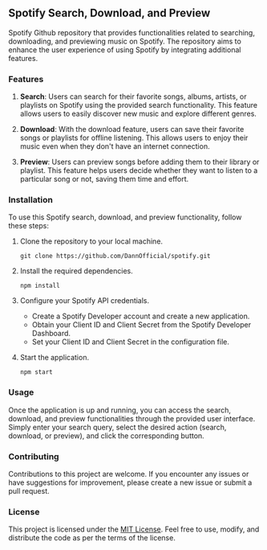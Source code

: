 ## Spotify Search, Download, and Preview

Spotify Github repository that provides functionalities related to searching, downloading, and previewing music on Spotify. The repository aims to enhance the user experience of using Spotify by integrating additional features. 

### Features

1. **Search**: Users can search for their favorite songs, albums, artists, or playlists on Spotify using the provided search functionality. This feature allows users to easily discover new music and explore different genres.

2. **Download**: With the download feature, users can save their favorite songs or playlists for offline listening. This allows users to enjoy their music even when they don't have an internet connection.

3. **Preview**: Users can preview songs before adding them to their library or playlist. This feature helps users decide whether they want to listen to a particular song or not, saving them time and effort.

### Installation

To use this Spotify search, download, and preview functionality, follow these steps:

1. Clone the repository to your local machine.
   ```
   git clone https://github.com/DannOfficial/spotify.git
   ```

2. Install the required dependencies.
   ```
   npm install
   ```

3. Configure your Spotify API credentials.
   - Create a Spotify Developer account and create a new application.
   - Obtain your Client ID and Client Secret from the Spotify Developer Dashboard.
   - Set your Client ID and Client Secret in the configuration file.

4. Start the application.
   ```
   npm start
   ```

### Usage

Once the application is up and running, you can access the search, download, and preview functionalities through the provided user interface. Simply enter your search query, select the desired action (search, download, or preview), and click the corresponding button.

### Contributing

Contributions to this project are welcome. If you encounter any issues or have suggestions for improvement, please create a new issue or submit a pull request.

### License

This project is licensed under the [MIT License](https://opensource.org/licenses/MIT). Feel free to use, modify, and distribute the code as per the terms of the license.